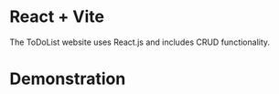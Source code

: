 # React + Vite

The ToDoList website uses React.js and includes CRUD functionality.

# Demonstration


